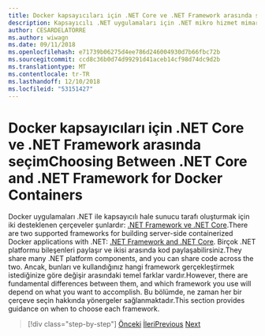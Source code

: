 ```yaml
---
title: Docker kapsayıcıları için .NET Core ve .NET Framework arasında seçim
description: Kapsayıcılı .NET uygulamaları için .NET mikro hizmet mimarisi | Docker kapsayıcıları için .NET Core ve .NET Framework arasında seçim
author: CESARDELATORRE
ms.author: wiwagn
ms.date: 09/11/2018
ms.openlocfilehash: e71739b06275d4ee786d246004930d7b66fbc72b
ms.sourcegitcommit: ccd8c36b0d74d99291d41aceb14cf98d74dc9d2b
ms.translationtype: MT
ms.contentlocale: tr-TR
ms.lasthandoff: 12/10/2018
ms.locfileid: "53151427"
---
```

# <a name="choosing-between-net-core-and-net-framework-for-docker-containers"></a><span data-ttu-id="44e2d-103">Docker kapsayıcıları için .NET Core ve .NET Framework arasında seçim</span><span class="sxs-lookup"><span data-stu-id="44e2d-103">Choosing Between .NET Core and .NET Framework for Docker Containers</span></span>

<span data-ttu-id="44e2d-104">Docker uygulamaları .NET ile kapsayıcılı hale sunucu tarafı oluşturmak için iki desteklenen çerçeveler şunlardır: [.NET Framework ve .NET Core](https://www.microsoft.com/net/download).</span><span class="sxs-lookup"><span data-stu-id="44e2d-104">There are two supported frameworks for building server-side containerized Docker applications with .NET: [.NET Framework and .NET Core](https://www.microsoft.com/net/download).</span></span> <span data-ttu-id="44e2d-105">Birçok .NET platformu bileşenleri paylaşır ve ikisi arasında kod paylaşabilirsiniz.</span><span class="sxs-lookup"><span data-stu-id="44e2d-105">They share many .NET platform components, and you can share code across the two.</span></span> <span data-ttu-id="44e2d-106">Ancak, bunları ve kullandığınız hangi framework gerçekleştirmek istediğinize göre değişir arasındaki temel farklar vardır.</span><span class="sxs-lookup"><span data-stu-id="44e2d-106">However, there are fundamental differences between them, and which framework you use will depend on what you want to accomplish.</span></span> <span data-ttu-id="44e2d-107">Bu bölümde, ne zaman her bir çerçeve seçin hakkında yönergeler sağlanmaktadır.</span><span class="sxs-lookup"><span data-stu-id="44e2d-107">This section provides guidance on when to choose each framework.</span></span>

>[!div class="step-by-step"]
><span data-ttu-id="44e2d-108">[Önceki](../container-docker-introduction/docker-containers-images-registries.md)
>[İleri](general-guidance.md)</span><span class="sxs-lookup"><span data-stu-id="44e2d-108">[Previous](../container-docker-introduction/docker-containers-images-registries.md)
[Next](general-guidance.md)</span></span>